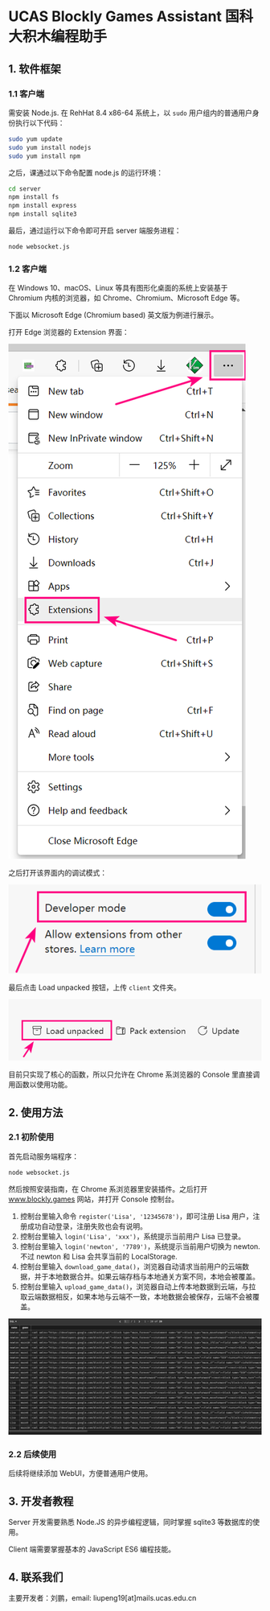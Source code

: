# UCAS Blockly Games Assistant 国科大积木编程助手

## 1. 软件框架

### 1.1 客户端

需安装 Node.js. 在 RehHat 8.4 x86-64 系统上，以 `sudo` 用户组内的普通用户身份执行以下代码：

``` zsh
sudo yum update
sudo yum install nodejs
sudo yum install npm
```

之后，课通过以下命令配置 node.js 的运行环境：

``` zsh
cd server
npm install fs
npm install express
npm install sqlite3
```

最后，通过运行以下命令即可开启 server 端服务进程：

``` zsh
node websocket.js
```

### 1.2 客户端

在 Windows 10、macOS、Linux 等具有图形化桌面的系统上安装基于 Chromium 内核的浏览器，如 Chrome、Chromium、Microsoft Edge 等。

下面以 Microsoft Edge (Chromium based) 英文版为例进行展示。

打开 Edge 浏览器的 Extension 界面：

![a](images/open-chrome-extension.png)

之后打开该界面内的调试模式：

![b](images/open-developer-mode.png)

最后点击 Load unpacked 按钮，上传 `client` 文件夹。

![c](images/upload-unpacked-extension.png)

目前只实现了核心的函数，所以只允许在 Chrome 系浏览器的 Console 里直接调用函数以使用功能。

## 2. 使用方法

### 2.1 初阶使用

首先启动服务端程序：

``` zsh
node websocket.js
```

然后按照安装指南，在 Chrome 系浏览器里安装插件。之后打开 www.blockly.games 网站，并打开 Console 控制台。

1. 控制台里输入命令 `register('Lisa', '12345678')`，即可注册 Lisa 用户，注册成功自动登录，注册失败也会有说明。
2. 控制台里输入 `login('Lisa', 'xxx')`，系统提示当前用户 Lisa 已登录。
3. 控制台里输入 `login('newton', '7789')`，系统提示当前用户切换为 newton. 不过 newton 和 Lisa 会共享当前的 LocalStorage.
4. 控制台里输入 `download_game_data()`，浏览器自动请求当前用户的云端数据，并于本地数据合并。如果云端存档与本地通关方案不同，本地会被覆盖。
5. 控制台里输入 `upload_game_data()`，浏览器自动上传本地数据到云端，与拉取云端数据相反，如果本地与云端不一致，本地数据会被保存，云端不会被覆盖。

![DB](images/sqlite3_game_data.png)

### 2.2 后续使用

后续将继续添加 WebUI，方便普通用户使用。

## 3. 开发者教程

Server 开发需要熟悉 Node.JS 的异步编程逻辑，同时掌握 sqlite3 等数据库的使用。

Client 端需要掌握基本的 JavaScript ES6 编程技能。

## 4. 联系我们

主要开发者：刘鹏，email: liupeng19[at]mails.ucas.edu.cn
